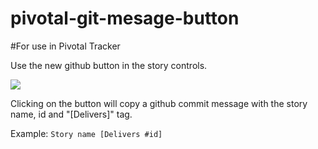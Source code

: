 pivotal-git-mesage-button
=========================
#For use in Pivotal Tracker

Use the new github button in the story controls.

<img src="http://i.gyazo.com/6ffd359cde39ecaf8c6881ab51dbecc2.png" />

Clicking on the button will copy a github commit message with the story name, id and "[Delivers]" tag.

Example: ```Story name [Delivers #id]```
